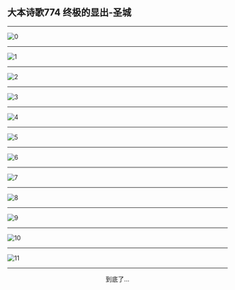 
## 大本诗歌774 终极的显出-圣城
        
<div id="aplayer0"></div>

<div id="aplayer1"></div>

<div id="aplayer2"></div>

---

<img alt="0" data-original="https://cdn.jsdelivr.net/gh/k34869/shi/data/d0773/0">

---

<img alt="1" data-original="https://cdn.jsdelivr.net/gh/k34869/shi/data/d0773/1">

---

<img alt="2" data-original="https://cdn.jsdelivr.net/gh/k34869/shi/data/d0773/2">

---

<img alt="3" data-original="https://cdn.jsdelivr.net/gh/k34869/shi/data/d0773/3">

---

<img alt="4" data-original="https://cdn.jsdelivr.net/gh/k34869/shi/data/d0773/4">

---

<img alt="5" data-original="https://cdn.jsdelivr.net/gh/k34869/shi/data/d0773/5">

---

<img alt="6" data-original="https://cdn.jsdelivr.net/gh/k34869/shi/data/d0773/6">

---

<img alt="7" data-original="https://cdn.jsdelivr.net/gh/k34869/shi/data/d0773/7">

---

<img alt="8" data-original="https://cdn.jsdelivr.net/gh/k34869/shi/data/d0773/8">

---

<img alt="9" data-original="https://cdn.jsdelivr.net/gh/k34869/shi/data/d0773/9">

---

<img alt="10" data-original="https://cdn.jsdelivr.net/gh/k34869/shi/data/d0773/10">

---

<img alt="11" data-original="https://cdn.jsdelivr.net/gh/k34869/shi/data/d0773/11">

---

<p style="text-align: center">到底了...</p>

<script src="/js/dist-view.js"></script>

<script>
MAIN.id = 'd0773';
        
const ap0 = new APlayer({
    container: document.getElementById('aplayer0'),
    volume: 1,
    loop: 'none',
    preload: 'none',
    audio: [{
        name: '大本诗歌774.mp3',
        artist: '大本诗歌',
        url: 'https://res.wx.qq.com/voice/getvoice?mediaid=MzI0NTk3MDM5M18yMjQ3NDk4NzQ4',
        cover: '/favicon'
    }]
});
const ap1 = new APlayer({
    container: document.getElementById('aplayer1'),
    volume: 1,
    loop: 'none',
    preload: 'none',
    audio: [{
        name: '大本诗歌774第一节领唱.mp3',
        artist: '大本诗歌',
        url: 'https://res.wx.qq.com/voice/getvoice?mediaid=MzI0NTk3MDM5M18yMjQ3NDk4NzQ5',
        cover: '/favicon'
    }]
});
const ap2 = new APlayer({
    container: document.getElementById('aplayer2'),
    volume: 1,
    loop: 'none',
    preload: 'none',
    audio: [{
        name: '大本诗歌774教唱版.mp3',
        artist: '大本诗歌',
        url: 'https://res.wx.qq.com/voice/getvoice?mediaid=MzI0NTk3MDM5M18yMjQ3NDk4NzUw',
        cover: '/favicon'
    }]
});
</script>
